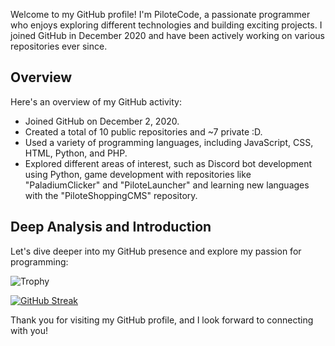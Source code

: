 Welcome to my GitHub profile! I'm PiloteCode, a passionate programmer who enjoys exploring different technologies and building exciting projects. I joined GitHub in December 2020 and have been actively working on various repositories ever since.

## Overview

Here's an overview of my GitHub activity:

- Joined GitHub on December 2, 2020.
- Created a total of 10 public repositories and ~7 private :D.
- Used a variety of programming languages, including JavaScript, CSS, HTML, Python, and PHP.
- Explored different areas of interest, such as Discord bot development using Python, game development with repositories like "PaladiumClicker" and "PiloteLauncher" and learning new languages with the "PiloteShoppingCMS" repository.

## Deep Analysis and Introduction

Let's dive deeper into my GitHub presence and explore my passion for programming:

![Trophy](https://github-profile-trophy.vercel.app/?username=PiloteCode&viewall=true) 

[![GitHub Streak](https://github-streak-stats-seven.vercel.app?user=PiloteCode&locale=fr)](https://github-streak-stats-seven.vercel.app?user=PiloteCode&locale=fr)

Thank you for visiting my GitHub profile, and I look forward to connecting with you!
